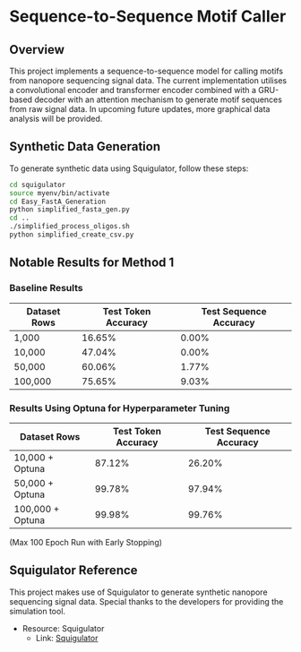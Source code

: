 # Sequence-to-Sequence Motif Caller

## Overview
This project implements a sequence-to-sequence model for calling motifs from nanopore sequencing signal data. The current implementation utilises a convolutional encoder and transformer encoder combined with a GRU-based decoder with an attention mechanism to generate motif sequences from raw signal data. In upcoming future updates, more graphical data analysis will be provided.

## Synthetic Data Generation
To generate synthetic data using Squigulator, follow these steps:

```bash
cd squigulator
source myenv/bin/activate
cd Easy_FastA_Generation
python simplified_fasta_gen.py
cd ..
./simplified_process_oligos.sh
python simplified_create_csv.py
```

## Notable Results for Method 1

### Baseline Results
| Dataset Rows | Test Token Accuracy | Test Sequence Accuracy |
|--------------|---------------------|------------------------|
| 1,000        | 16.65%              | 0.00%                  |
| 10,000       | 47.04%              | 0.00%                  |
| 50,000       | 60.06%              | 1.77%                  |
| 100,000      | 75.65%              | 9.03%                  |

### Results Using Optuna for Hyperparameter Tuning
| Dataset Rows         | Test Token Accuracy | Test Sequence Accuracy |
|----------------------|---------------------|------------------------|
| 10,000 + Optuna      | 87.12%              | 26.20%                 |
| 50,000 + Optuna      | 99.78%              | 97.94%                 |
| 100,000 + Optuna     | 99.98%              | 99.76%                 |
(Max 100 Epoch Run with Early Stopping)

## Squigulator Reference
This project makes use of Squigulator to generate synthetic nanopore sequencing signal data. Special thanks to the developers for providing the simulation tool.

- Resource: Squigulator
  - Link: [Squigulator](https://github.com/hasindu2008/squigulator)
